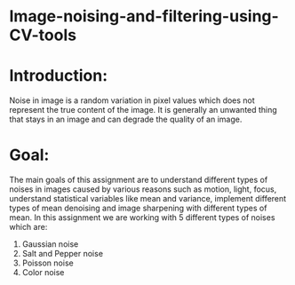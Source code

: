 # Image-noising-and-filtering-using-CV-tools
# Introduction:
Noise in image is a random variation in pixel values which does not represent the true content of the image. It is generally an unwanted thing that stays in an image and can degrade the quality of an image.
# Goal:
The main goals of this assignment are to understand different types of noises in images caused by various reasons such as motion, light, focus, understand statistical variables like mean and variance, implement different types of mean denoising and image sharpening with different types of mean.
In this assignment we are working with 5 different types of noises which are:
1. Gaussian noise
2. Salt and Pepper noise
3. Poisson noise
4. Color noise
